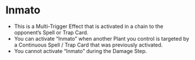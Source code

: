 # Inmato

*   This is a Multi-Trigger Effect that is activated in a chain to the opponent’s Spell or Trap Card.
*   You can activate “Inmato” when another Plant you control is targeted by a Continuous Spell / Trap Card that was previously activated.
*   You cannot activate “Inmato” during the Damage Step.
